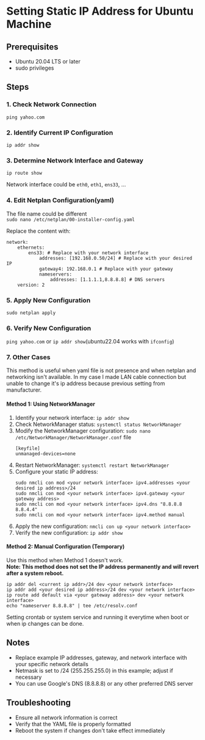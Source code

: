 # Setting Static IP Address for Ubuntu Machine

## Prerequisites
- Ubuntu 20.04 LTS or later
- sudo privileges

## Steps

### 1. Check Network Connection
`ping yahoo.com`


### 2. Identify Current IP Configuration
`ip addr show`


### 3. Determine Network Interface and Gateway
`ip route show`

Network interface could be `eth0`, `eth1`, `ens33`, ...


### 4. Edit Netplan Configuration(yaml)
The file name could be different<br>
`sudo nano /etc/netplan/00-installer-config.yaml`

Replace the content with:
```
network:
    ethernets:
        ens33: # Replace with your network interface
            addresses: [192.168.0.50/24] # Replace with your desired IP
            gateway4: 192.168.0.1 # Replace with your gateway
            nameservers:
                addresses: [1.1.1.1,8.8.8.8] # DNS servers
    version: 2
```


### 5. Apply New Configuration
`sudo netplan apply`


### 6. Verify New Configuration
`ping yahoo.com`
or 
`ip addr show`(ubuntu22.04 works with `ifconfig`)

### 7. Other Cases
This method is useful when yaml file is not presence and when netplan and networking isn't available.
In my case I made LAN cable connection but unable to change it's ip address because previous setting from manufacturer.

#### Method 1: Using NetworkManager
1. Identify your network interface: `ip addr show`
2. Check NetworkManager status: `systemctl status NetworkManager`
3. Modify the NetworkManager configuration: `sudo nano /etc/NetworkManager/NetworkManager.conf` file
    ```
    [keyfile]
    unmanaged-devices=none
    ```
4. Restart NetworkManager: `systemctl restart NetworkManager`
5. Configure your static IP address:
    ```
    sudo nmcli con mod <your network interface> ipv4.addresses <your desired ip address>/24
    sudo nmcli con mod <your network interface> ipv4.gateway <your gateway address>
    sudo nmcli con mod <your network interface> ipv4.dns "8.8.8.8 8.8.4.4"
    sudo nmcli con mod <your network interface> ipv4.method manual
    ```
6. Apply the new configuration: `nmcli con up <your network interface>`
7. Verify the new configuration: `ip addr show`

#### Method 2: Manual Configuration (Temporary)
Use this method when Method 1 doesn't work. <br>
**Note: This method does not set the IP address permanently and will revert after a system reboot.**
```
ip addr del <current ip addr>/24 dev <your network interface>
ip addr add <your desired ip address>/24 dev <your network interface>
ip route add default via <your gateway address> dev <your network interface>
echo "nameserver 8.8.8.8" | tee /etc/resolv.conf
```
Setting crontab or system service and running it everytime when boot or when ip changes can be done.


## Notes
- Replace example IP addresses, gateway, and network interface with your specific network details
- Netmask is set to /24 (255.255.255.0) in this example; adjust if necessary
- You can use Google's DNS (8.8.8.8) or any other preferred DNS server

## Troubleshooting
- Ensure all network information is correct
- Verify that the YAML file is properly formatted
- Reboot the system if changes don't take effect immediately

